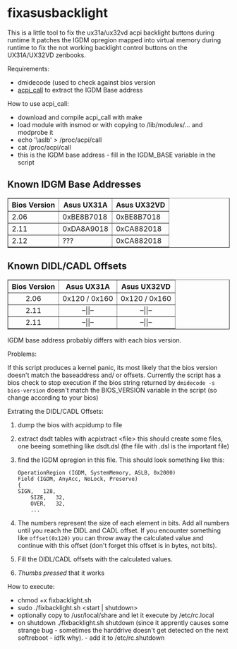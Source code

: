fixasusbacklight
================

This is a little tool to fix the ux31a/ux32vd acpi backlight buttons during runtime
It patches the IGDM opregion mapped into virtual memory during runtime to fix the not working backlight control
buttons on the UX31A/UX32VD zenbooks.

Requirements:
 * dmidecode (used to check against bios version
 * [acpi_call](https://github.com/Bumblebee-Project/acpi_call) to extract the IGDM Base address

How to use acpi_call:
 * download and compile acpi_call with make
 * load module with insmod or with copying to /lib/modules/... and modprobe it
 * echo '\aslb' > /proc/acpi/call
 * cat /proc/acpi/call
 * this is the IGDM base address - fill in the IGDM_BASE variable in the script

<h2>Known IDGM Base Addresses</h2>

<table border="1">
       <tr>
        <th>Bios Version</th>
	<th>Asus UX31A</th>
	<th>Asus UX32VD</th>
       </tr>
       <tr>
	<td>2.06</td>
	<td>0xBE8B7018</td>
	<td>0xBE8B7018</td>
       </tr>
       <tr>
	<td>2.11</td>
	<td>0xDA8A9018</td>
	<td>0xCA882018</td>
       </tr>
       <tr>
	<td>2.12</td>
	<td>???</td>
	<td>0xCA882018</td>
       </tr>
</table>

<h2>Known DIDL/CADL Offsets</h2>

<table border="1">
       <tr>
	<th>Bios Version</th>
	<th>Asus UX31A</th>
	<th>Asus UX32VD</th>
       </tr>
       <tr align="center">
	<td>2.06</td>
	<td>0x120 / 0x160</td>
	<td>0x120 / 0x160</td>
       </tr>
       <tr align="center">
	<td>2.11</td>
	<td>&ndash;||&ndash;</td>
	<td>&ndash;||&ndash;</td>
       </tr>
       <tr align="center">
	<td>2.11</td>
	<td>&ndash;||&ndash;</td>
	<td>&ndash;||&ndash;</td>
       </tr>
       
</table>

IGDM base address probably differs with each bios version.

Problems:

If this script produces a kernel panic, its most likely that the bios version doesn't match the baseaddress and/ or
offsets. Currently the script has a bios check to stop execution if the bios string returned by 
`dmidecode -s bios-version` doesn't match the BIOS_VERSION variable in the script (so change according to your bios)

Extrating the DIDL/CADL Offsets:

 1. dump the bios with acpidump to file
 2. extract dsdt tables with acpixtract &lt;file&gt;
    this should create some files, one beeing something like dsdt.dsl (the file with .dsl is the important file)
 3. find the IGDM opregion in this file. This should look something like this:


        OperationRegion (IGDM, SystemMemory, ASLB, 0x2000)
        Field (IGDM, AnyAcc, NoLock, Preserve)
        {
		SIGN,   128, 
        	SIZE,   32, 
        	OVER,   32, 
        	...


 4. The numbers represent the size of each element in bits. Add all numbers until you reach the DIDL and CADL 
    offset. If you encounter something like `offset(0x120)` you can throw away the calculated value and continue with
    this offset (don't forget this offset is in bytes, not bits). 
 5. Fill the DIDL/CADL offsets with the calculated values.
 6. *Thumbs pressed* that it works

How to execute:
 * chmod +x fixbacklight.sh
 * sudo ./fixbacklight.sh &lt;start | shutdown&gt; 
 * optionally copy to /usr/local/share and let it execute by /etc/rc.local
 * on shutdown ./fixbacklight.sh shutdown (since it apprently causes some strange bug - sometimes the harddrive doesn't get detected on the next softreboot - idfk why). - add it to /etc/rc.shutdown
